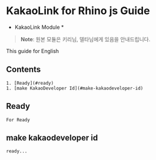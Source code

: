 # KakaoLink for Rhino js Guide

* KakaoLink Module *

> **Note**: 원본 모듈은 키리님, 델타님에게 있음을 안내드립니다.

This guide for English

## Contents

    1. [Ready](#ready)
    1. [make KakaoDeveloper Id](#make-kakaodeveloper-id)

## Ready
    
    For Ready

## make kakaodeveloper id

    ready...